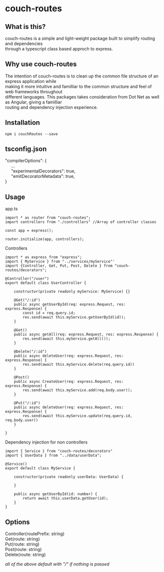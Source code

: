 # couch-routes

## What is this?

couch-routes is a simple and light-weight package built to simplify routing and dependencies </br> through a typescript class based approch to express.

## Why use couch-routes

The intention of couch-routes is to clean up the common file structure of an express application while </br> making it more intuitive and familliar to the common structure and feel of web frameworks throughout </br> different languages. This packages takes consideration from Dot Net as well as Angular, giving a familliar </br> routing and dependency injection experience.

## Installation

`npm i couchRoutes --save`

## tsconfig.json
"compilerOptions": { </br>
&nbsp;&nbsp;&nbsp;&nbsp;&nbsp;...</br>
&nbsp;&nbsp;&nbsp;&nbsp;&nbsp;"experimentalDecorators": true,</br>
&nbsp;&nbsp;&nbsp;&nbsp;&nbsp;"emitDecoratorMetadata": true,</br>
}


## Usage

app.ts
```
import * as router from "couch-routes";
import controllers from "./controllers" //Array of controller classes

const app = express();

router.initialize(app, controllers);
```

Controllers
```
import * as express from "express";
import { MyService } from "../services/myService"'
import {Controller, Get, Put, Post, Delete } from "couch-routes/decorators";

@Controller("/user")
export default class UserController {

    constructor(private readonly myService: MyService) {}

    @Get("/:id")
    public async getUserById(req: express.Request, res: express.Response) {
        const id = req.query.id;
        res.send(await this.myService.getUserById(id));
    }

    @Get()
    public async getAll(req: express.Request, res: express.Response) {
        res.send(await this.myService.getAll());
    }

    @Delete("/:id")
    public async deleteUser(req: express.Request, res: express.Response) {
        res.send(await this.myService.delete(req.query.id))
    }

    @Post()
    public async CreateUser(req: express.Request, res: express.Response) {
        res.send(await this.myService.add(req.body.user));
    }

    @Put("/:id")
    public async deleteUser(req: express.Request, res: express.Response) {
        res.send(await this.myService.update(req.query.id, req.body.user))
    }

}
```

Dependency injection for non controllers
```
import { Service } from "couch-routes/decorators"
import { UserData } from "../data/userData";

@Service()
export default class MyService {

    constructor(private readonly userData: UserData) {

    }

    public async getUserById(id: number) {
        return await this.userData.getUser(id);
    }
}
```

## Options

Controller(routePrefix: string)</br>
Get(route: string)</br>
Put(route: string)</br>
Post(route: string)</br>
Delete(route: string)</br>

*all of the above default with "/" if nothing is passed*